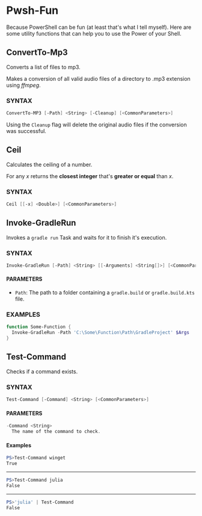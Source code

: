 # Pwsh-Fun

Because PowerShell can be fun (at least that's what I tell myself).
Here are some utility functions that can help you to use the Power of your Shell.

## ConvertTo-Mp3

Converts a list of files to mp3.

Makes a conversion of all valid audio files of a directory to .mp3 extension using _ffmpeg_.

### SYNTAX
```powershell
ConvertTo-MP3 [-Path] <String> [-Cleanup] [<CommonParameters>]
```
Using the ``Cleanup`` flag will delete the original audio files if the conversion was successful.

## Ceil

Calculates the ceiling of a number.

For any _x_ returns the **closest integer** that's **greater or equal** than _x_.

### SYNTAX
```powershell
Ceil [[-x] <Double>] [<CommonParameters>]
```

## Invoke-GradleRun

Invokes a `gradle run` Task and waits for it to finish it's execution.
### SYNTAX

```powershell
Invoke-GradleRun [-Path] <String> [[-Arguments] <String[]>] [<CommonParameters>]
```
#### PARAMETERS 
- ``Path``: The path to a folder containing a ``gradle.build`` or ``gradle.build.kts`` file.

### EXAMPLES

```powershell
function Some-Function {
  Invoke-GradleRun -Path 'C:\Some\Function\Path\GradleProject' $Args
}
```

## Test-Command

Checks if a command exists.

### SYNTAX

```powershell
Test-Command [-Command] <String> [<CommonParameters>]
```
#### PARAMETERS
```powershell
-Command <String>
  The name of the command to check.
```

#### Examples
```powershell
PS>Test-Command winget
True
```
---
```powershell
PS>Test-Command julia
False
```
---
```powershell
PS>'julia' | Test-Command
False
```
